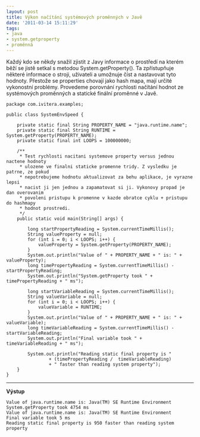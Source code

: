 ```yaml
---
layout: post
title: Výkon načítání systémových proměnných v Javě
date: '2011-03-14 15:11:29'
tags:
- java
- system.getproperty
- proměnná
---
```


Každý kdo se někdy snažil zjistit z Javy informace
o prostředí na kterém běží se jistě setkal s metodou
System.getPro­perty(). Ta zpřístupňuje některé informace
o stroji, uživateli a umožnuje číst a nastavovat tyto hodnoty.
Přestože se properties chovají jako hash mapa, mají určité vykonostní
problémy. Provedeme porovnání rychlosti načítání hodnot ze systémových
proměnných a statické finální proměnné v Javě.


<pre class=".prettyprint"><code>package com.ivitera.examples;

public class SystemEnvSpeed {

    private static final String PROPERTY_NAME = "java.runtime.name";
    private static final String RUNTIME = System.getProperty(PROPERTY_NAME);
    private static final int LOOPS = 100000000;

    /**
     * Test rychlosti nacitani systemove property versus jednou nactene hodnoty
     * ulozene ve finalni staticke promenne tridy. Z vysledku je patrne, ze pokud
     * nepotrebujeme hodnotu aktualizovat za behu aplikace, je vyrazne lepsi
     * nacist ji jen jednou a zapamatovat si ji. Vykonovy propad je dan overovanim
     * povoleni pristupu k promenne v kazde obratce cyklu + pristupu do hashmapy
     * hodnot prostredi.
     */
    public static void main(String[] args) {

        long startPropertyReading = System.currentTimeMillis();
        String valueProperty = null;
        for (int i = 0; i < LOOPS; i++) {
            valueProperty = System.getProperty(PROPERTY_NAME);
        }
        System.out.println("Value of " + PROPERTY_NAME + " is: " + valueProperty);
        long timePropertyReading = System.currentTimeMillis() - startPropertyReading;
        System.out.println("System.getProperty took " + timePropertyReading + " ms");

        long startVariableReading = System.currentTimeMillis();
        String valueVariable = null;
        for (int i = 0; i < LOOPS; i++) {
            valueVariable = RUNTIME;
        }
        System.out.println("Value of " + PROPERTY_NAME + " is: " + valueVariable);
        long timeVariableReading = System.currentTimeMillis() - startVariableReading;
        System.out.println("Final variable took " + timeVariableReading + " ms");

        System.out.println("Reading static final property is "
                + (timePropertyReading /  timeVariableReading)
                + " faster than reading system property");
    }
}</code></pre>

<hr />

<p><strong>Výstup</strong></p>

<pre class=".prettyprint"><code>Value of java.runtime.name is: Java(TM) SE Runtime Environment
System.getProperty took 4754 ms
Value of java.runtime.name is: Java(TM) SE Runtime Environment
Final variable took 5 ms
Reading static final property is 950 faster than reading system property</code></pre>

